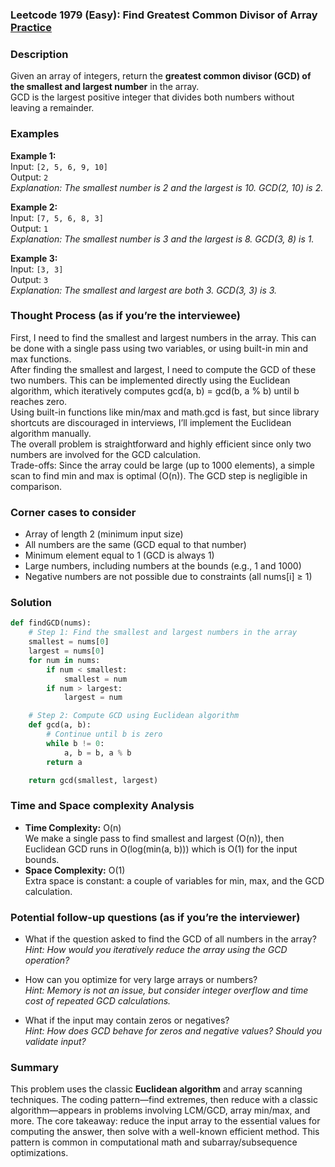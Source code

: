 ### Leetcode 1979 (Easy): Find Greatest Common Divisor of Array [Practice](https://leetcode.com/problems/find-greatest-common-divisor-of-array)

### Description  
Given an array of integers, return the **greatest common divisor (GCD) of the smallest and largest number** in the array.  
GCD is the largest positive integer that divides both numbers without leaving a remainder.

### Examples  

**Example 1:**  
Input: `[2, 5, 6, 9, 10]`  
Output: `2`  
*Explanation: The smallest number is 2 and the largest is 10. GCD(2, 10) is 2.*

**Example 2:**  
Input: `[7, 5, 6, 8, 3]`  
Output: `1`  
*Explanation: The smallest number is 3 and the largest is 8. GCD(3, 8) is 1.*

**Example 3:**  
Input: `[3, 3]`  
Output: `3`  
*Explanation: The smallest and largest are both 3. GCD(3, 3) is 3.*


### Thought Process (as if you’re the interviewee)  
First, I need to find the smallest and largest numbers in the array. This can be done with a single pass using two variables, or using built-in min and max functions.  
After finding the smallest and largest, I need to compute the GCD of these two numbers. This can be implemented directly using the Euclidean algorithm, which iteratively computes gcd(a, b) = gcd(b, a % b) until b reaches zero.  
Using built-in functions like min/max and math.gcd is fast, but since library shortcuts are discouraged in interviews, I’ll implement the Euclidean algorithm manually.  
The overall problem is straightforward and highly efficient since only two numbers are involved for the GCD calculation.  
Trade-offs: Since the array could be large (up to 1000 elements), a simple scan to find min and max is optimal (O(n)). The GCD step is negligible in comparison.

### Corner cases to consider  
- Array of length 2 (minimum input size)
- All numbers are the same (GCD equal to that number)
- Minimum element equal to 1 (GCD is always 1)
- Large numbers, including numbers at the bounds (e.g., 1 and 1000)
- Negative numbers are not possible due to constraints (all nums[i] ≥ 1)

### Solution

```python
def findGCD(nums):
    # Step 1: Find the smallest and largest numbers in the array
    smallest = nums[0]
    largest = nums[0]
    for num in nums:
        if num < smallest:
            smallest = num
        if num > largest:
            largest = num

    # Step 2: Compute GCD using Euclidean algorithm
    def gcd(a, b):
        # Continue until b is zero
        while b != 0:
            a, b = b, a % b
        return a

    return gcd(smallest, largest)
```

### Time and Space complexity Analysis  

- **Time Complexity:** O(n)  
  We make a single pass to find smallest and largest (O(n)), then Euclidean GCD runs in O(log(min(a, b))) which is O(1) for the input bounds.
- **Space Complexity:** O(1)  
  Extra space is constant: a couple of variables for min, max, and the GCD calculation.

### Potential follow-up questions (as if you’re the interviewer)  

- What if the question asked to find the GCD of all numbers in the array?  
  *Hint: How would you iteratively reduce the array using the GCD operation?*

- How can you optimize for very large arrays or numbers?  
  *Hint: Memory is not an issue, but consider integer overflow and time cost of repeated GCD calculations.*

- What if the input may contain zeros or negatives?  
  *Hint: How does GCD behave for zeros and negative values? Should you validate input?*

### Summary
This problem uses the classic **Euclidean algorithm** and array scanning techniques. The coding pattern—find extremes, then reduce with a classic algorithm—appears in problems involving LCM/GCD, array min/max, and more. The core takeaway: reduce the input array to the essential values for computing the answer, then solve with a well-known efficient method. This pattern is common in computational math and subarray/subsequence optimizations.